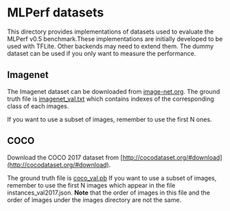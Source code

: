 # MLPerf datasets

This directory provides implementations of datasets used to evaluate the MLPerf
v0.5 benchmark.These implementations are initially developed to be used with
TFLite. Other backends may need to extend them. The dummy dataset can be used if
you only want to measure the performance.

## Imagenet

The Imagenet dataset can be downloaded from
[image-net.org](http://image-net.org/challenges/LSVRC/2012/). The ground truth
file is [imagenet_val.txt](java/org/mlperf/inference/assets/imagenet_val.txt)
which contains indexes of the corresponding class of each images.

If you want to use a subset of images, remember to use the first N ones.

## COCO

Download the COCO 2017 dataset from
[http://cocodataset.org/#download](http://cocodataset.org/#download).

The ground truth file is
[coco_val.pb](java/org/mlperf/inference/assets/coco_val.pb) If you want to
use a subset of images, remember to use the first N images which appear in the
file instances_val2017.json. **Note** that the order of images in this file and
the order of images under the images directory are not the same.
